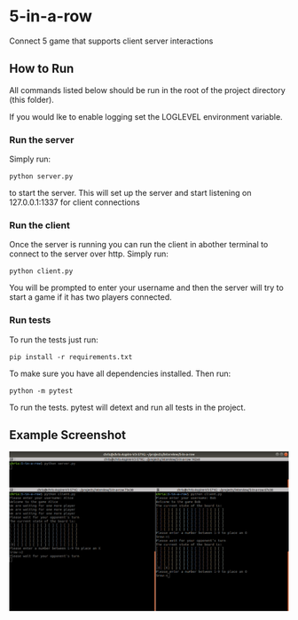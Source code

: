# 5-in-a-row
Connect 5 game that supports client server interactions


## How to Run

All commands listed below should be run in the root of the project directory (this folder).

If you would lke to enable logging set the LOGLEVEL environment variable.

### Run the server

Simply run:
```
python server.py
```
to start the server. This will set up the server and start listening on 127.0.0.1:1337 for client connections

### Run the client

Once the server is running you can run the client in abother terminal to connect to the server over http. Simply run:
```
python client.py
```
You will be prompted to enter your username and then the server will try to start a game if it has two players connected.

### Run tests

To run the tests just run:
```
pip install -r requirements.txt
```
To make sure you have all dependencies installed. Then run:
```
python -m pytest
```
To run the tests. pytest will detext and run all tests in the project.

## Example Screenshot

![img3](https://github.com/crhurley/5-in-a-row/blob/master/images/img1.png)
